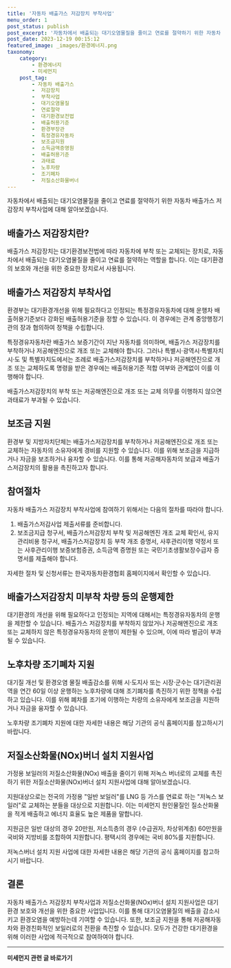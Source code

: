 ```yaml
---
title: '자동차 배출가스 저감장치 부착사업'
menu_order: 1
post_status: publish
post_excerpt: '자동차에서 배출되는 대기오염물질을 줄이고 연료를 절약하기 위한 자동차 배출가스 저감장치 부착사업에 대해 알아보겠습니다.'
post_date: 2023-12-19 00:15:12
featured_image: _images/환경에너지.png
taxonomy:
    category:
        - 환경에너지
        - 미세먼지
    post_tag:
        - 자동차 배출가스
        -  저감장치
        -  부착사업
        -  대기오염물질
        -  연료절약
        -  대기환경보전법
        -  배출허용기준
        -  환경부장관
        -  특정경유자동차
        -  보조금지원
        -  소득금액증명원
        -  배출허용기준
        -  과태료
        -  노후차량
        -  조기폐차
        -  저질소산화물버너
---
```



자동차에서 배출되는 대기오염물질을 줄이고 연료를 절약하기 위한 자동차 배출가스 저감장치 부착사업에 대해 알아보겠습니다.

## 배출가스 저감장치란?

배출가스 저감장치는 대기환경보전법에 따라 자동차에 부착 또는 교체되는 장치로, 자동차에서 배출되는 대기오염물질을 줄이고 연료를 절약하는 역할을 합니다. 이는 대기환경의 보호와 개선을 위한 중요한 장치로서 사용됩니다.

## 배출가스 저감장치 부착사업

환경부는 대기환경개선을 위해 필요하다고 인정되는 특정경유자동차에 대해 운행차 배출허용기준보다 강화된 배출허용기준을 정할 수 있습니다. 이 경우에는 관계 중앙행정기관의 장과 협의하여 정책을 수립합니다.

특정경유자동차란 배출가스 보증기간이 지난 자동차를 의미하며, 배출가스 저감장치를 부착하거나 저공해엔진으로 개조 또는 교체해야 합니다. 그러나 특별시·광역시·특별자치시·도 및 특별자치도에서는 조례로 배출가스저감장치를 부착하거나 저공해엔진으로 개조 또는 교체하도록 명령을 받은 경우에는 배출허용기준 적합 여부와 관계없이 이를 이행해야 합니다.

배출가스저감장치의 부착 또는 저공해엔진으로 개조 또는 교체 의무를 이행하지 않으면 과태료가 부과될 수 있습니다.

## 보조금 지원

환경부 및 지방자치단체는 배출가스저감장치를 부착하거나 저공해엔진으로 개조 또는 교체하는 자동차의 소유자에게 경비를 지원할 수 있습니다. 이를 위해 보조금을 지급하거나 자금을 보조하거나 융자할 수 있습니다. 이를 통해 저공해자동차의 보급과 배출가스저감장치의 활용을 촉진하고자 합니다.

## 참여절차

자동차 배출가스 저감장치 부착사업에 참여하기 위해서는 다음의 절차를 따라야 합니다.

1. 배출가스저감사업 제출서류를 준비합니다.
2. 보조금지급 청구서, 배출가스저감장치 부착 및 저공해엔진 개조 교체 확인서, 유지관리비용 청구서, 배출가스저감장치 등 부착 개조 증명서, 사후관리이행 약정서 또는 사후관리이행 보증보험증권, 소득금액 증명원 또는 국민기초생활보장수급자 증명서를 제출해야 합니다.

자세한 절차 및 신청서류는 한국자동차환경협회 홈페이지에서 확인할 수 있습니다.

## 배출가스저감장치 미부착 차량 등의 운행제한

대기환경의 개선을 위해 필요하다고 인정되는 지역에 대해서는 특정경유자동차의 운행을 제한할 수 있습니다. 배출가스 저감장치를 부착하지 않았거나 저공해엔진으로 개조 또는 교체하지 않은 특정경유자동차의 운행이 제한될 수 있으며, 이에 따라 벌금이 부과될 수 있습니다.

## 노후차량 조기폐차 지원

대기질 개선 및 환경오염 물질 배출감소를 위해 시·도지사 또는 시장·군수는 대기관리권역을 연간 60일 이상 운행하는 노후차량에 대해 조기폐차를 촉진하기 위한 정책을 수립하고 있습니다. 이를 위해 폐차를 조기에 이행하는 차량의 소유자에게 보조금을 지원하거나 자금을 융자할 수 있습니다.

노후차량 조기폐차 지원에 대한 자세한 내용은 해당 기관의 공식 홈페이지를 참고하시기 바랍니다.

## 저질소산화물(NOx)버너 설치 지원사업

가정용 보일러의 저질소산화물(NOx) 배출을 줄이기 위해 저녹스 버너로의 교체를 촉진하기 위한 저질소산화물(NOx)버너 설치 지원사업에 대해 알아보겠습니다.

지원대상으로는 전국의 가정용 "일반 보일러"를 LNG 등 가스를 연료로 하는 "저녹스 보일러"로 교체하는 분들을 대상으로 지원합니다. 이는 미세먼지 원인물질인 질소산화물을 적게 배출하고 에너지 효율도 높은 제품을 말합니다.

지원금은 일반 대상의 경우 20만원, 저소득층의 경우 (수급권자, 차상위계층) 60만원을 국비와 지방비를 조합하여 지원합니다. 평택시의 경우에는 국비 80%를 지원합니다.

저녹스버너 설치 지원 사업에 대한 자세한 내용은 해당 기관의 공식 홈페이지를 참고하시기 바랍니다.

## 결론

자동차 배출가스 저감장치 부착사업과 저질소산화물(NOx)버너 설치 지원사업은 대기환경 보호와 개선을 위한 중요한 사업입니다. 이를 통해 대기오염물질의 배출을 감소시키고 환경오염을 예방하는데 기여할 수 있습니다. 또한, 보조금 지원을 통해 저공해자동차와 환경친화적인 보일러로의 전환을 촉진할 수 있습니다. 모두가 건강한 대기환경을 위해 이러한 사업에 적극적으로 참여하여야 합니다.
<!-- wp:separator -->
<hr class="wp-block-separator has-alpha-channel-opacity"/>
<!-- /wp:separator -->

<!-- wp:group {"backgroundColor":"base","layout":{"type":"constrained"}} -->
<div class="wp-block-group has-base-background-color has-background"><!-- wp:paragraph {"align":"center","fontSize":"medium"} -->
<p class="has-text-align-center has-large-font-size"><strong>미세먼지 관련 글 바로가기</strong></p>
<!-- /wp:paragraph -->


<!-- wp:latest-posts
{"categories":[{"id":35385,"count":19,"description":"","link":"https://uknowlaw.com/category/%eb%af%b8%ec%84%b8%eb%a8%bc%ec%a7%80/","name":"미세먼지","slug":"미세먼지","taxonomy":"category","parent":0,"meta":[],"_links":{"self":[{"href":"https://uknowlaw.com/wp-json/wp/v2/categories/35385"}],"collection":[{"href":"https://uknowlaw.com/wp-json/wp/v2/categories"}],"about":[{"href":"https://uknowlaw.com/wp-json/wp/v2/taxonomies/category"}],"wp:post_type":[{"href":"https://uknowlaw.com/wp-json/wp/v2/posts?categories=35385"}],"curies":[{"name":"wp","href":"https://api.w.org/{rel}","templated":true}]}}],"postsToShow":100,"excerptLength":28,"postLayout":"grid","columns":2,"featuredImageAlign":"left","featuredImageSizeSlug":"large","fontSize":"small"} /--></div>
<!-- /wp:group -->